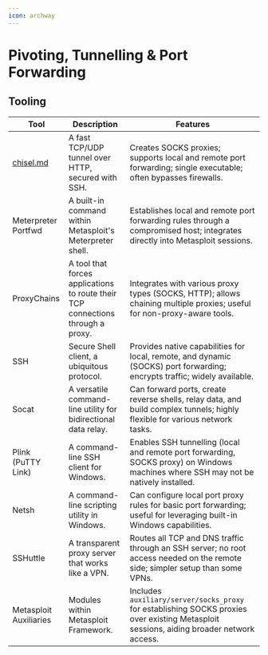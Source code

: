 ```yaml
---
icon: archway
---
```


# Pivoting, Tunnelling & Port Forwarding

## Tooling

| Tool                                                                        | Description                                                                     | Features                                                                                                                                 |
| --------------------------------------------------------------------------- | ------------------------------------------------------------------------------- | ---------------------------------------------------------------------------------------------------------------------------------------- |
| [chisel.md](../../../toolbox/tooling/post-exploitation/chisel.md "mention") | A fast TCP/UDP tunnel over HTTP, secured with SSH.                              | Creates SOCKS proxies; supports local and remote port forwarding; single executable; often bypasses firewalls.                           |
| Meterpreter Portfwd                                                         | A built-in command within Metasploit's Meterpreter shell.                       | Establishes local and remote port forwarding rules through a compromised host; integrates directly into Metasploit sessions.             |
| ProxyChains                                                                 | A tool that forces applications to route their TCP connections through a proxy. | Integrates with various proxy types (SOCKS, HTTP); allows chaining multiple proxies; useful for non-proxy-aware tools.                   |
| SSH                                                                         | Secure Shell client, a ubiquitous protocol.                                     | Provides native capabilities for local, remote, and dynamic (SOCKS) port forwarding; encrypts traffic; widely available.                 |
| Socat                                                                       | A versatile command-line utility for bidirectional data relay.                  | Can forward ports, create reverse shells, relay data, and build complex tunnels; highly flexible for various network tasks.              |
| Plink (PuTTY Link)                                                          | A command-line SSH client for Windows.                                          | Enables SSH tunnelling (local and remote port forwarding, SOCKS proxy) on Windows machines where SSH may not be natively installed.      |
| Netsh                                                                       | A command-line scripting utility in Windows.                                    | Can configure local port proxy rules for basic port forwarding; useful for leveraging built-in Windows capabilities.                     |
| SSHuttle                                                                    | A transparent proxy server that works like a VPN.                               | Routes all TCP and DNS traffic through an SSH server; no root access needed on the remote side; simpler setup than some VPNs.            |
| Metasploit Auxiliaries                                                      | Modules within Metasploit Framework.                                            | Includes `auxiliary/server/socks_proxy` for establishing SOCKS proxies over existing Metasploit sessions, aiding broader network access. |
